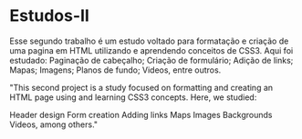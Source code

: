# Estudos-II

Esse segundo trabalho é um estudo voltado para formatação e criação de uma pagina em HTML utilizando e aprendendo conceitos de CSS3.
Aqui foi estudado:
Paginação de cabeçalho;
Criação de formulário;
Adição de links;
Mapas;
Imagens;
Planos de fundo;
Videos, entre outros.

"This second project is a study focused on formatting and creating an HTML page using and learning CSS3 concepts. Here, we studied:

Header design
Form creation
Adding links
Maps
Images
Backgrounds
Videos, among others."
